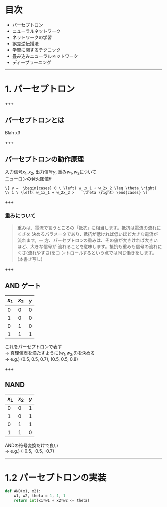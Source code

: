# 目次

- パーセプトロン
- ニューラルネットワーク
- ネットワークの学習
- 誤差逆伝播法
- 学習に関するテクニック
- 畳み込みニューラルネットワーク
- ディープラーニング

---

# 1. パーセプトロン

+++

## パーセプトロンとは

Blah x3

+++

## パーセプトロンの動作原理

入力信号$x_1, x_2$, 出力信号$y$, 重み$w_1, w_2$について\
ニューロンの発火閾値$\theta$

`\[
y = 
\begin{cases}
    0 \ \left( w_1x_1 + w_2x_2 \leq \theta \right) \\
    1 \ \left( w_1x_1 + w_2x_2 >    \theta \right)
\end{cases}
\]`

+++

### 重みについて

> 重みは、電流で言うところの「抵抗」に相当します。抵抗は電流の流れにくさを 決めるパラメータであり、抵抗が低ければ低いほど大きな電流が流れます。一 方、パーセプトロンの重みは、その値が大きければ大きいほど、大きな信号が 流れることを意味します。抵抗も重みも信号の流れにくさ(流れやすさ)をコ ントロールするという点では同じ働きをします。
(本書き写し)

+++

## AND ゲート

|$x_1$|$x_2$|$y$|
|:----|:----|--:|
|  0  |  0  | 0 |
|  1  |  0  | 0 |
|  0  |  1  | 0 |
|  1  |  1  | 1 |

これをパーセプトロンで表す<br> 
-> 真理値表を満たすように($w_1$,$w_2$,$\theta$)を決める <br>
-> e.g.) (0.5, 0.5, 0.7), (0.5, 0.5, 0.8)

+++

## NAND

|$x_1$|$x_2$|$y$|
|:----|:----|--:|
|  0  |  0  | 1 |
|  1  |  0  | 1 |
|  0  |  1  | 1 |
|  1  |  1  | 0 |

ANDの符号変換だけで良い<br>
-> e.g.) (-0.5, -0.5, -0.7)

---

# 1.2 パーセプトロンの実装

``` python
def AND(x1, x2):
    w1, w2, theta = 1, 1, 1
    return int(x1*w1 + x2*w2 <= theta)
    

```
